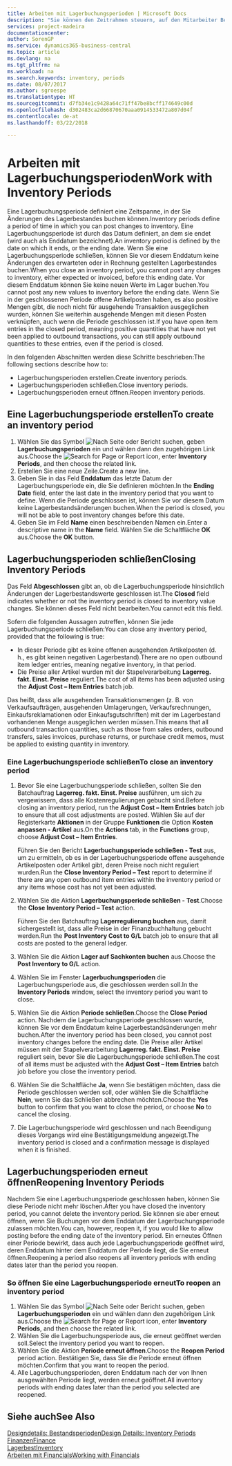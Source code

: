 ```yaml
---
title: Arbeiten mit Lagerbuchungsperioden | Microsoft Docs
description: "Sie können den Zeitrahmen steuern, auf den Mitarbeiter Beitragsänderungen des Lagerbestandes buchen können, indem Sie Lagerbuchungsperioden definieren."
services: project-madeira
documentationcenter: 
author: SorenGP
ms.service: dynamics365-business-central
ms.topic: article
ms.devlang: na
ms.tgt_pltfrm: na
ms.workload: na
ms.search.keywords: inventory, periods
ms.date: 08/07/2017
ms.author: sgroespe
ms.translationtype: HT
ms.sourcegitcommit: d7fb34e1c9428a64c71ff47be8bcff174649c00d
ms.openlocfilehash: d302483ca2d66870670aaa0914533472a807d04f
ms.contentlocale: de-at
ms.lasthandoff: 03/22/2018

---
```

# <a name="work-with-inventory-periods"></a><span data-ttu-id="69808-103">Arbeiten mit Lagerbuchungsperioden</span><span class="sxs-lookup"><span data-stu-id="69808-103">Work with Inventory Periods</span></span>
<span data-ttu-id="69808-104">Eine Lagerbuchungsperiode definiert eine Zeitspanne, in der Sie Änderungen des Lagerbestandes buchen können.</span><span class="sxs-lookup"><span data-stu-id="69808-104">Inventory periods define a period of time in which you can post changes to inventory.</span></span> <span data-ttu-id="69808-105">Eine Lagerbuchungsperiode ist durch das Datum definiert, an dem sie endet (wird auch als Enddatum bezeichnet).</span><span class="sxs-lookup"><span data-stu-id="69808-105">An inventory period is defined by the date on which it ends, or the ending date.</span></span> <span data-ttu-id="69808-106">Wenn Sie eine Lagerbuchungsperiode schließen, können Sie vor diesem Enddatum keine Änderungen des erwarteten oder in Rechnung gestellten Lagerbestandes buchen.</span><span class="sxs-lookup"><span data-stu-id="69808-106">When you close an inventory period, you cannot post any changes to inventory, either expected or invoiced, before this ending date.</span></span> <span data-ttu-id="69808-107">Vor diesem Enddatum können Sie keine neuen Werte im Lager buchen.</span><span class="sxs-lookup"><span data-stu-id="69808-107">You cannot post any new values to inventory before the ending date.</span></span> <span data-ttu-id="69808-108">Wenn Sie in der geschlossenen Periode offene Artikelposten haben, es also positive Mengen gibt, die noch nicht für ausgehende Transaktion ausgeglichen wurden, können Sie weiterhin ausgehende Mengen mit diesen Posten verknüpfen, auch wenn die Periode geschlossen ist.</span><span class="sxs-lookup"><span data-stu-id="69808-108">If you have open item entries in the closed period, meaning positive quantities that have not yet been applied to outbound transactions, you can still apply outbound quantities to these entries, even if the period is closed.</span></span>  

<span data-ttu-id="69808-109">In den folgenden Abschnitten werden diese Schritte beschrieben:</span><span class="sxs-lookup"><span data-stu-id="69808-109">The following sections describe how to:</span></span>  

* <span data-ttu-id="69808-110">Lagerbuchungsperioden erstellen.</span><span class="sxs-lookup"><span data-stu-id="69808-110">Create inventory periods.</span></span>  
* <span data-ttu-id="69808-111">Lagerbuchungsperioden schließen.</span><span class="sxs-lookup"><span data-stu-id="69808-111">Close inventory periods.</span></span>  
* <span data-ttu-id="69808-112">Lagerbuchungsperioden erneut öffnen.</span><span class="sxs-lookup"><span data-stu-id="69808-112">Reopen inventory periods.</span></span>  

## <a name="to-create-an-inventory-period"></a><span data-ttu-id="69808-113">Eine Lagerbuchungsperiode erstellen</span><span class="sxs-lookup"><span data-stu-id="69808-113">To create an inventory period</span></span>  
1. <span data-ttu-id="69808-114">Wählen Sie das Symbol ![Nach Seite oder Bericht suchen](media/ui-search/search_small.png "Symbol Nach Seite oder Bericht suchen"), geben **Lagerbuchungsperioden** ein und wählen dann den zugehörigen Link aus.</span><span class="sxs-lookup"><span data-stu-id="69808-114">Choose the ![Search for Page or Report](media/ui-search/search_small.png "Search for Page or Report icon") icon, enter **Inventory Periods**, and then choose the related link.</span></span>  
2. <span data-ttu-id="69808-115">Erstellen Sie eine neue Zeile.</span><span class="sxs-lookup"><span data-stu-id="69808-115">Create a new line.</span></span>  
3. <span data-ttu-id="69808-116">Geben Sie in das Feld **Enddatum** das letzte Datum der Lagerbuchungsperiode ein, die Sie definieren möchten.</span><span class="sxs-lookup"><span data-stu-id="69808-116">In the **Ending Date** field, enter the last date in the inventory period that you want to define.</span></span> <span data-ttu-id="69808-117">Wenn die Periode geschlossen ist, können Sie vor diesem Datum keine Lagerbestandsänderungen buchen.</span><span class="sxs-lookup"><span data-stu-id="69808-117">When the period is closed, you will not be able to post inventory changes before this date.</span></span>  
4. <span data-ttu-id="69808-118">Geben Sie im Feld **Name** einen beschreibenden Namen ein.</span><span class="sxs-lookup"><span data-stu-id="69808-118">Enter a descriptive name in the **Name** field.</span></span> <span data-ttu-id="69808-119">Wählen Sie die Schaltfläche **OK** aus.</span><span class="sxs-lookup"><span data-stu-id="69808-119">Choose the **OK** button.</span></span>  

## <a name="closing-inventory-periods"></a><span data-ttu-id="69808-120">Lagerbuchungsperioden schließen</span><span class="sxs-lookup"><span data-stu-id="69808-120">Closing Inventory Periods</span></span>  
<span data-ttu-id="69808-121">Das Feld **Abgeschlossen** gibt an, ob die Lagerbuchungsperiode hinsichtlich Änderungen der Lagerbestandswerte geschlossen ist.</span><span class="sxs-lookup"><span data-stu-id="69808-121">The **Closed** field indicates whether or not the inventory period is closed to inventory value changes.</span></span> <span data-ttu-id="69808-122">Sie können dieses Feld nicht bearbeiten.</span><span class="sxs-lookup"><span data-stu-id="69808-122">You cannot edit this field.</span></span>  

<span data-ttu-id="69808-123">Sofern die folgenden Aussagen zutreffen, können Sie jede Lagerbuchungsperiode schließen:</span><span class="sxs-lookup"><span data-stu-id="69808-123">You can close any inventory period, provided that the following is true:</span></span>  

* <span data-ttu-id="69808-124">In dieser Periode gibt es keine offenen ausgehenden Artikelposten (d. h., es gibt keinen negativen Lagerbestand).</span><span class="sxs-lookup"><span data-stu-id="69808-124">There are no open outbound item ledger entries, meaning negative inventory, in that period.</span></span>  
* <span data-ttu-id="69808-125">Die Preise aller Artikel wurden mit der Stapelverarbeitung **Lagerreg. fakt. Einst. Preise** reguliert.</span><span class="sxs-lookup"><span data-stu-id="69808-125">The cost of all items has been adjusted using the **Adjust Cost – Item Entries** batch job.</span></span>  

<span data-ttu-id="69808-126">Das heißt, dass alle ausgehenden Transaktionsmengen (z. B. von Verkaufsaufträgen, ausgehenden Umlagerungen, Verkaufsrechnungen, Einkaufsreklamationen oder Einkaufsgutschriften) mit der im Lagerbestand vorhandenen Menge ausgeglichen werden müssen.</span><span class="sxs-lookup"><span data-stu-id="69808-126">This means that all outbound transaction quantities, such as those from sales orders, outbound transfers, sales invoices, purchase returns, or purchase credit memos, must be applied to existing quantity in inventory.</span></span>  

### <a name="to-close-an-inventory-period"></a><span data-ttu-id="69808-127">Eine Lagerbuchungsperiode schließen</span><span class="sxs-lookup"><span data-stu-id="69808-127">To close an inventory period</span></span>  
1. <span data-ttu-id="69808-128">Bevor Sie eine Lagerbuchungsperiode schließen, sollten Sie den Batchauftrag **Lagerreg. fakt. Einst. Preise** ausführen, um sich zu vergewissern, dass alle Kostenregulierungen gebucht sind.</span><span class="sxs-lookup"><span data-stu-id="69808-128">Before closing an inventory period, run the **Adjust Cost – Item Entries** batch job to ensure that all cost adjustments are posted.</span></span> <span data-ttu-id="69808-129">Wählen Sie auf der Registerkarte **Aktionen** in der Gruppe **Funktionen** die Option **Kosten anpassen - Artikel** aus.</span><span class="sxs-lookup"><span data-stu-id="69808-129">On the **Actions** tab, in the **Functions** group, choose **Adjust Cost – Item Entries**.</span></span>  

     <span data-ttu-id="69808-130">Führen Sie den Bericht **Lagerbuchungsperiode schließen - Test** aus, um zu ermitteln, ob es in der Lagerbuchungsperiode offene ausgehende Artikelposten oder Artikel gibt, deren Preise noch nicht reguliert wurden.</span><span class="sxs-lookup"><span data-stu-id="69808-130">Run the **Close Inventory Period – Test** report to determine if there are any open outbound item entries within the inventory period or any items whose cost has not yet been adjusted.</span></span>  
2. <span data-ttu-id="69808-131">Wählen Sie die Aktion **Lagerbuchungsperiode schließen - Test**.</span><span class="sxs-lookup"><span data-stu-id="69808-131">Choose the **Close Inventory Period – Test** action.</span></span>  

     <span data-ttu-id="69808-132">Führen Sie den Batchauftrag **Lagerregulierung buchen** aus, damit sichergestellt ist, dass alle Preise in der Finanzbuchhaltung gebucht werden.</span><span class="sxs-lookup"><span data-stu-id="69808-132">Run the **Post Inventory Cost to G/L** batch job to ensure that all costs are posted to the general ledger.</span></span>  
3. <span data-ttu-id="69808-133">Wählen Sie die Aktion **Lager auf Sachkonten buchen** aus.</span><span class="sxs-lookup"><span data-stu-id="69808-133">Choose the **Post Inventory to G/L** action.</span></span>  
4. <span data-ttu-id="69808-134">Wählen Sie im Fenster  **Lagerbuchungsperioden** die Lagerbuchungsperiode aus, die geschlossen werden soll.</span><span class="sxs-lookup"><span data-stu-id="69808-134">In the **Inventory Periods** window, select the inventory period you want to close.</span></span>  
5. <span data-ttu-id="69808-135">Wählen Sie die Aktion **Periode schließen**.</span><span class="sxs-lookup"><span data-stu-id="69808-135">Choose the **Close Period** action.</span></span> <span data-ttu-id="69808-136">Nachdem die Lagerbuchungsperiode geschlossen wurde, können Sie vor dem Enddatum keine Lagerbestandsänderungen mehr buchen.</span><span class="sxs-lookup"><span data-stu-id="69808-136">After the inventory period has been closed, you cannot post inventory changes before the ending date.</span></span> <span data-ttu-id="69808-137">Die Preise aller Artikel müssen mit der Stapelverarbeitung **Lagerreg. fakt. Einst. Preise** reguliert sein, bevor Sie die Lagerbuchungsperiode schließen.</span><span class="sxs-lookup"><span data-stu-id="69808-137">The cost of all items must be adjusted with the **Adjust Cost – Item Entries** batch job before you close the inventory period.</span></span>  
6. <span data-ttu-id="69808-138">Wählen Sie die Schaltfläche **Ja**, wenn Sie bestätigen möchten, dass die Periode geschlossen werden soll, oder wählen Sie die Schaltfläche **Nein**, wenn Sie das Schließen abbrechen möchten.</span><span class="sxs-lookup"><span data-stu-id="69808-138">Choose the **Yes** button to confirm that you want to close the period, or choose **No** to cancel the closing.</span></span>  
7. <span data-ttu-id="69808-139">Die Lagerbuchungsperiode wird geschlossen und nach Beendigung dieses Vorgangs wird eine Bestätigungsmeldung angezeigt.</span><span class="sxs-lookup"><span data-stu-id="69808-139">The inventory period is closed and a confirmation message is displayed when it is finished.</span></span>  

## <a name="reopening-inventory-periods"></a><span data-ttu-id="69808-140">Lagerbuchungsperioden erneut öffnen</span><span class="sxs-lookup"><span data-stu-id="69808-140">Reopening Inventory Periods</span></span>  
<span data-ttu-id="69808-141">Nachdem Sie eine Lagerbuchungsperiode geschlossen haben, können Sie diese Periode nicht mehr löschen.</span><span class="sxs-lookup"><span data-stu-id="69808-141">After you have closed the inventory period, you cannot delete the inventory period.</span></span> <span data-ttu-id="69808-142">Sie können sie aber erneut öffnen, wenn Sie Buchungen vor dem Enddatum der Lagerbuchungsperiode zulassen möchten.</span><span class="sxs-lookup"><span data-stu-id="69808-142">You can, however, reopen it, if you would like to allow posting before the ending date of the inventory period.</span></span> <span data-ttu-id="69808-143">Ein erneutes Öffnen einer Periode bewirkt, dass auch jede Lagerbuchungsperiode geöffnet wird, deren Enddatum hinter dem Enddatum der Periode liegt, die Sie erneut öffnen.</span><span class="sxs-lookup"><span data-stu-id="69808-143">Reopening a period also reopens all inventory periods with ending dates later than the period you reopen.</span></span>  

### <a name="to-reopen-an-inventory-period"></a><span data-ttu-id="69808-144">So öffnen Sie eine Lagerbuchungsperiode erneut</span><span class="sxs-lookup"><span data-stu-id="69808-144">To reopen an inventory period</span></span>  
1. <span data-ttu-id="69808-145">Wählen Sie das Symbol ![Nach Seite oder Bericht suchen](media/ui-search/search_small.png "Symbol Nach Seite oder Bericht suchen"), geben **Lagerbuchungsperioden** ein und wählen dann den zugehörigen Link aus.</span><span class="sxs-lookup"><span data-stu-id="69808-145">Choose the ![Search for Page or Report](media/ui-search/search_small.png "Search for Page or Report icon") icon, enter **Inventory Periods**, and then choose the related link.</span></span>  
2. <span data-ttu-id="69808-146">Wählen Sie die Lagerbuchungsperiode aus, die erneut geöffnet werden soll.</span><span class="sxs-lookup"><span data-stu-id="69808-146">Select the inventory period you want to reopen.</span></span>  
3. <span data-ttu-id="69808-147">Wählen Sie die Aktion **Periode erneut öffnen**.</span><span class="sxs-lookup"><span data-stu-id="69808-147">Choose the **Reopen Period** period action.</span></span> <span data-ttu-id="69808-148">Bestätigen Sie, dass Sie die Periode erneut öffnen möchten.</span><span class="sxs-lookup"><span data-stu-id="69808-148">Confirm that you want to reopen the period.</span></span>  
4. <span data-ttu-id="69808-149">Alle Lagerbuchungsperioden, deren Enddatum nach der von Ihnen ausgewählten Periode liegt, werden erneut geöffnet.</span><span class="sxs-lookup"><span data-stu-id="69808-149">All inventory periods with ending dates later than the period you selected are reopened.</span></span>  

## <a name="see-also"></a><span data-ttu-id="69808-150">Siehe auch</span><span class="sxs-lookup"><span data-stu-id="69808-150">See Also</span></span>  
[<span data-ttu-id="69808-151">Designdetails: Bestandsperioden</span><span class="sxs-lookup"><span data-stu-id="69808-151">Design Details: Inventory Periods</span></span>](design-details-inventory-periods.md)  
[<span data-ttu-id="69808-152">Finanzen</span><span class="sxs-lookup"><span data-stu-id="69808-152">Finance</span></span>](finance.md)  
[<span data-ttu-id="69808-153">Lagerbest</span><span class="sxs-lookup"><span data-stu-id="69808-153">Inventory</span></span>](inventory-manage-inventory.md)  
[<span data-ttu-id="69808-154">Arbeiten mit Financials</span><span class="sxs-lookup"><span data-stu-id="69808-154">Working with Financials</span></span>](ui-work-product.md)

